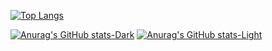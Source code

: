 [![Top Langs](https://github-readme-stats.vercel.app/api/top-langs/?username=Valraevn&layout=donut)](https://github.com/Valraevn/github-readme-stats)

[![Anurag's GitHub stats-Dark](https://github-readme-stats.vercel.app/api?username=Valraevn&show_icons=true&theme=dark#gh-dark-mode-only)](https://github.com/Valraevn/github-readme-stats#gh-dark-mode-only)
[![Anurag's GitHub stats-Light](https://github-readme-stats.vercel.app/api?username=Valraevn&show_icons=true&theme=default#gh-light-mode-only)](https://github.com/Valraevn/github-readme-stats#gh-light-mode-only)
